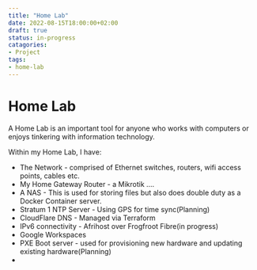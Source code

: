 ```yaml
---
title: "Home Lab"
date: 2022-08-15T18:00:00+02:00
draft: true
status: in-progress
catagories:
- Project
tags:
- home-lab
---
```

# Home Lab

A Home Lab is an important tool for anyone who works with computers or enjoys tinkering with information technology.

Within my Home Lab, I have: 
- The Network - comprised of Ethernet switches, routers, wifi access points, cables etc.
- My Home Gateway Router - a Mikrotik ....
- A NAS - This is used for storing files but also does double duty as a Docker Container server.
- Stratum 1 NTP Server - Using GPS for time sync(Planning)
- CloudFlare DNS - Managed via Terraform
- IPv6 connectivity - Afrihost over Frogfroot Fibre(in progress)
- Google Workspaces
- PXE Boot server - used for provisioning new hardware and updating existing hardware(Planning)
- 